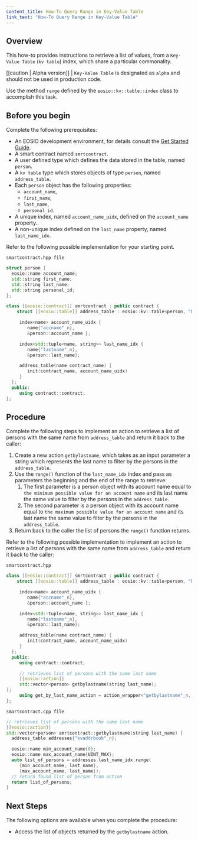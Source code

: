 ```yaml
---
content_title: How-To Query Range in Key-Value Table
link_text: "How-To Query Range in Key-Value Table"
---
```


## Overview

This how-to provides instructions to retrieve a list of values, from a `Key-Value Table` (`kv table`) index, which share a particular commonality.

[[caution | Alpha version]]
| `Key-Value Table` is designated as `alpha` and should not be used in production code.

Use the method `range` defined by the `eosio::kv::table::index` class to accomplish this task.

## Before you begin

Complete the following prerequisites:

* An EOSIO development environment, for details consult the [Get Started Guide](https://developers.eos.io/welcome/latest/getting-started-guide/index).
* A smart contract named `smrtcontract`.
* A user defined type which defines the data stored in the table, named `person`.
* A `kv table` type which stores objects of type `person`, named `address_table`.
* Each `person` object has the following properties:
  * `account_name`,
  * `first_name`,
  * `last_name`,
  * `personal_id`.
* A unique index, named `account_name_uidx`, defined on the `account_name` property..
* A non-unique index defined on the `last_name` property, named `last_name_idx`.

Refer to the following possible implementation for your starting point.

`smartcontract.hpp file`

```cpp
struct person {
  eosio::name account_name;
  std::string first_name;
  std::string last_name;
  std::string personal_id;
};

class [[eosio::contract]] smrtcontract : public contract {
    struct [[eosio::table]] address_table : eosio::kv::table<person, "kvaddrbook"_n> {

     index<name> account_name_uidx {
        name{"accname"_n},
        &person::account_name };

     index<std::tuple<name, string>> last_name_idx {
        name{"lastname"_n},
        &person::last_name};

     address_table(name contract_name) {
        init(contract_name, account_name_uidx)
     }
  };
  public:
     using contract::contract;
};
```

## Procedure

Complete the following steps to implement an action to retrieve a list of persons with the same name from `address_table` and return it back to the caller:

1. Create a new action `getbylastname`, which takes as an input parameter a string which represents the last name to filter by the persons in the `address_table`.
2. Use the `range()` function of the `last_name_idx` index and pass as parameters the beginning and the end of the range to retrieve:
    1. The first parameter is a person object with its account name equal to `the minimum possible value for an account name` and its last name the same value to filter by the persons in the `address_table`.
    2. The second parameter is a person object with its account name equal to `the maximum possible value for an account name` and its last name the same value to filter by the persons in the `address_table`.
3. Return back to the caller the list of persons the `range()` function returns.

Refer to the following possible implementation to implement an action to retrieve a list of persons with the same name from `address_table` and return it back to the caller:

`smartcontract.hpp`

```cpp
class [[eosio::contract]] smrtcontract : public contract {
    struct [[eosio::table]] address_table : eosio::kv::table<person, "kvaddrbook"_n> {

     index<name> account_name_uidx {
        name{"accname"_n},
        &person::account_name };

     index<std::tuple<name, string>> last_name_idx {
        name{"lastname"_n},
        &person::last_name};

     address_table(name contract_name) {
        init(contract_name, account_name_uidx)
     }
  };
  public:
     using contract::contract;

     // retrieves list of persons with the same last name
     [[eosio::action]]
     std::vector<person> getbylastname(string last_name);
);
     using get_by_last_name_action = action_wrapper<"getbylastname"_n, &smrtcontract::getbylastname>;
};
```

`smartcontract.cpp file`

```cpp
// retrieves list of persons with the same last name
[[eosio::action]]
std::vector<person> smrtcontract::getbylastname(string last_name) {
  address_table addresses{"kvaddrbook"_n};

  eosio::name min_account_name{0};
  eosio::name max_account_name{UINT_MAX};
  auto list_of_persons = addresses.last_name_idx.range(
     {min_account_name, last_name},
     {max_account_name, last_name});
  // return found list of person from action
  return list_of_persons;
}
```

## Next Steps

The following options are available when you complete the procedure:

* Access the list of objects returned by the `getbylastname` action.
